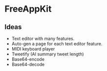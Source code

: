 # FreeAppKit

## Ideas
* Text editor with many features.
* Auto-gen a page for each text editor feature.
* MIDI keyboard player
* Tweetify (AI summary tweet length)
* Base64-encode
* Base64-decode